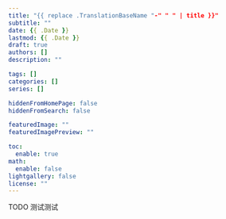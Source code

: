 ```yaml
---
title: "{{ replace .TranslationBaseName "-" " " | title }}"
subtitle: ""
date: {{ .Date }}
lastmod: {{ .Date }}
draft: true
authors: []
description: ""

tags: []
categories: []
series: []

hiddenFromHomePage: false
hiddenFromSearch: false

featuredImage: ""
featuredImagePreview: ""

toc:
  enable: true
math:
  enable: false
lightgallery: false
license: ""
---
```


<!--more-->

TODO 测试测试